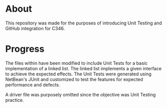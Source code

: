 # About
This repository was made for the purposes of introducing Unit Testing and GitHub integration for C346. 

# Progress
The files within have been modified to include Unit Tests for a basic implementation of a linked list. 
The linked list implements a given interface to achieve the expected effects.
The Unit Tests were generated using NetBean's JUnit and customized to test the features for expected performance and defects.

A driver file was purposely omitted since the objective was Unit Testing practice.